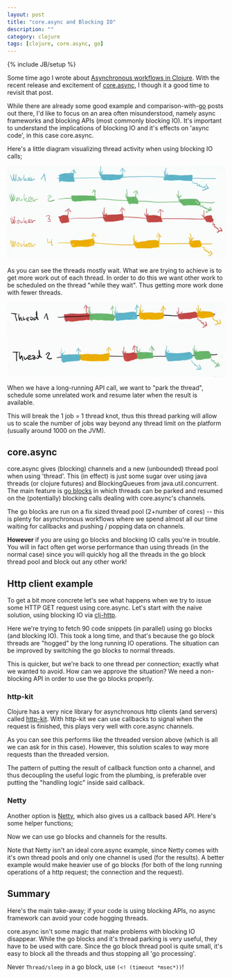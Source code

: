 ```yaml
---
layout: post
title: "core.async and Blocking IO"
description: ""
category: clojure
tags: [clojure, core.async, go]
---
```

{% include JB/setup %}

Some time ago I wrote about [Asynchronous workflows in Clojure](http://martintrojer.github.io/clojure/2011/12/22/asynchronous-workflows-in-clojure/). With the recent release and excitement of [core.async](https://github.com/clojure/core.async), I though it a good time to revisit that post.

While there are already some good example and comparison-with-[go](http://golang.org) posts out there, I'd like to focus on an area often misunderstood, namely async frameworks and blocking APIs (most commonly blocking IO). It's important to understand the implications of blocking IO and it's effects on 'async code', in this case core.async.

Here's a little diagram visualizing thread activity when using blocking IO calls;
<p align="center"><img src="/assets/images/asyncclj/oneperconnection.png"></p>

As you can see the threads mostly wait. What we are trying to achieve is to get more work out of each thread. In order to do this we want other work to be scheduled on the thread "while they wait". Thus getting more work done with fewer threads.
<p align="center"><img src="/assets/images/asyncclj/asyncthreads.png"></p>

When we have a long-running API call, we want to "park the thread", schedule some unrelated work and resume later when the result is available.

This will break the 1 job = 1 thread knot, thus this thread parking will allow us to scale the number of jobs way beyond any thread limit on the platform (usually around 1000 on the JVM).

## core.async

core.async gives (blocking) channels and a new (unbounded) thread pool when using 'thread'. This (in effect) is just some sugar over using java threads (or clojure futures) and BlockingQueues from java.util.concurrent. The main feature is [go blocks](http://clojure.com/blog/2013/06/28/clojure-core-async-channels.html) in which threads can be parked and resumed on the (potentially) blocking calls dealing with core.async's channels.

The go blocks are run on a fix sized thread pool (2+number of cores) -- this is plenty for asynchronous workflows where we spend almost all our time waiting for callbacks and pushing / popping data on channels.

__However__ if you are using go blocks and blocking IO calls you're in trouble. You will in fact often get worse performance than using threads (in the normal case) since you will quickly hog all the threads in the go block thread pool and block out any other work!

## Http client example

To get a bit more concrete let's see what happens when we try to issue some HTTP GET request using core.async. Let's start with the naive solution, using blocking IO via [clj-http](https://github.com/dakrone/clj-http).

<script src="https://gist.github.com/martintrojer/5943467.js?file=blocking.clj"> </script>

Here we're trying to fetch 90 code snippets (in parallel) using go blocks (and blocking IO). This took a long time, and that's because the go block threads are "hogged" by the long running IO operations. The situation can be improved by switching the go blocks to normal threads.

<script src="https://gist.github.com/martintrojer/5943467.js?file=blocking-thread.clj"> </script>

This is quicker, but we're back to one thread per connection; exactly what we wanted to avoid. How can we approve the situation? We need a non-blocking API in order to use the go blocks properly.

### http-kit

Clojure has a very nice library for asynchronous http clients (and servers) called [http-kit](http://http-kit.org/). With http-kit we can use callbacks to signal when the request is finished, this plays very well with core.async channels.

<script src="https://gist.github.com/martintrojer/5943467.js?file=nonblocking-kit.clj"> </script>

As you can see this performs like the threaded version above (which is all we can ask for in this case). However, this solution scales to way more requests than the threaded version.

The pattern of putting the result of callback function onto a channel, and thus decoupling the useful logic from the plumbing, is preferable over putting the "handling logic" inside said callback.

### Netty

Another option is [Netty](http://netty.io), which also gives us a callback based API. Here's some helper functions;

<script src="https://gist.github.com/martintrojer/5943467.js?file=netty.clj"> </script>

Now we can use go blocks and channels for the results.

<script src="https://gist.github.com/martintrojer/5943467.js?file=nonblocking.clj"> </script>

Note that Netty isn't an ideal core.async example, since Netty comes with it's own thread pools and only one channel is used (for the results). A better example would make heavier use of go blocks (for both of the long running operations of a http request; the connection and the request).

## Summary

Here's the main take-away; if your code is using blocking APIs, no async framework can avoid your code hogging threads.

core.async isn't some magic that make problems with blocking IO disappear. While the go blocks and it's thread parking is very useful, they have to be used with care. Since the go block thread pool is quite small, it's easy to block all the threads and thus stopping all 'go processing'.

Never `Thread/sleep` in a go block, use `(<! (timeout *msec*))`!
